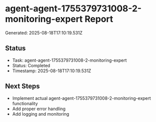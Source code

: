 # agent-agent-1755379731008-2-monitoring-expert Report

Generated: 2025-08-18T17:10:19.531Z

## Status
- Task: agent-agent-1755379731008-2-monitoring-expert
- Status: Completed
- Timestamp: 2025-08-18T17:10:19.531Z

## Next Steps
- Implement actual agent-agent-1755379731008-2-monitoring-expert functionality
- Add proper error handling
- Add logging and monitoring
